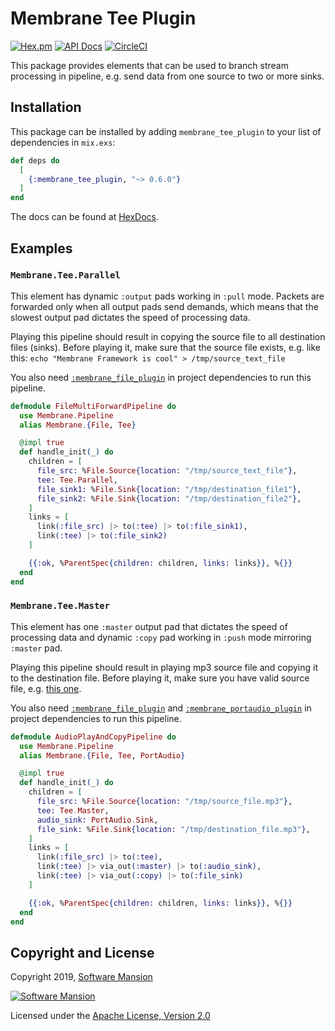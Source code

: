 # Membrane Tee Plugin

[![Hex.pm](https://img.shields.io/hexpm/v/membrane_tee_plugin.svg)](https://hex.pm/packages/membrane_tee_plugin)
[![API Docs](https://img.shields.io/badge/api-docs-yellow.svg?style=flat)](https://hexdocs.pm/membrane_tee_plugin)
[![CircleCI](https://circleci.com/gh/membraneframework/membrane_tee_plugin.svg?style=svg)](https://circleci.com/gh/membraneframework/membrane_tee_plugin)

This package provides elements that can be used to branch stream processing in pipeline, e.g. send data from one source to two or more sinks.

## Installation

This package can be installed by adding `membrane_tee_plugin` to your list of dependencies in `mix.exs`:

```elixir
def deps do
  [
    {:membrane_tee_plugin, "~> 0.6.0"}
  ]
end
```

The docs can be found at [HexDocs](https://hexdocs.pm/membrane_tee_plugin).

## Examples

### `Membrane.Tee.Parallel`

This element has dynamic `:output` pads working in `:pull` mode. Packets are forwarded
only when all output pads send demands, which means that the slowest output pad dictates
the speed of processing data.

Playing this pipeline should result in copying the source file to all destination files (sinks).
Before playing it, make sure that the source file exists, e.g. like this:
`echo "Membrane Framework is cool" > /tmp/source_text_file`

You also need [`:membrane_file_plugin`](https://github.com/membraneframework/membrane_file_plugin) in project dependencies to run this pipeline.

```elixir
defmodule FileMultiForwardPipeline do
  use Membrane.Pipeline
  alias Membrane.{File, Tee}

  @impl true
  def handle_init(_) do
    children = [
      file_src: %File.Source{location: "/tmp/source_text_file"},
      tee: Tee.Parallel,
      file_sink1: %File.Sink{location: "/tmp/destination_file1"},
      file_sink2: %File.Sink{location: "/tmp/destination_file2"},
    ]
    links = [
      link(:file_src) |> to(:tee) |> to(:file_sink1),
      link(:tee) |> to(:file_sink2)
    ]

    {{:ok, %ParentSpec{children: children, links: links}}, %{}}
  end
end
```

### `Membrane.Tee.Master`

This element has one `:master` output pad that dictates the speed of processing data
and dynamic `:copy` pad working in `:push` mode mirroring `:master` pad.

Playing this pipeline should result in playing mp3 source file and copying it to the destination file.
Before playing it, make sure you have valid source file, e.g. [this one](https://github.com/membraneframework/membrane-demo/blob/v0.3/sample.mp3).

You also need [`:membrane_file_plugin`](https://github.com/membraneframework/membrane_file_plugin) and [`:membrane_portaudio_plugin`](https://github.com/membraneframework/membrane_portaudio_plugin) in project dependencies to run this pipeline.

```elixir
defmodule AudioPlayAndCopyPipeline do
  use Membrane.Pipeline
  alias Membrane.{File, Tee, PortAudio}

  @impl true
  def handle_init(_) do
    children = [
      file_src: %File.Source{location: "/tmp/source_file.mp3"},
      tee: Tee.Master,
      audio_sink: PortAudio.Sink,
      file_sink: %File.Sink{location: "/tmp/destination_file.mp3"},
    ]
    links = [
      link(:file_src) |> to(:tee),
      link(:tee) |> via_out(:master) |> to(:audio_sink),
      link(:tee) |> via_out(:copy) |> to(:file_sink)
    ]

    {{:ok, %ParentSpec{children: children, links: links}}, %{}}
  end
end
```

## Copyright and License

Copyright 2019, [Software Mansion](https://swmansion.com/?utm_source=git&utm_medium=readme&utm_campaign=membrane_tee_plugin)

[![Software Mansion](https://logo.swmansion.com/logo?color=white&variant=desktop&width=200&tag=membrane-github)](https://swmansion.com/?utm_source=git&utm_medium=readme&utm_campaign=membrane_tee_plugin)

Licensed under the [Apache License, Version 2.0](LICENSE)
